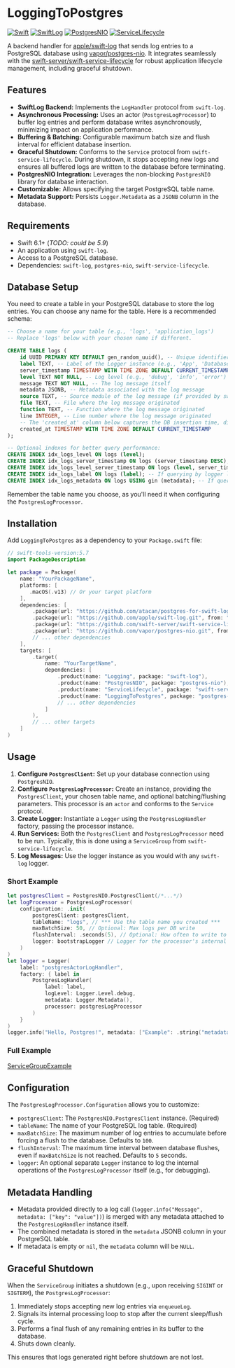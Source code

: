 # LoggingToPostgres

[![Swift](https://img.shields.io/badge/Swift-6.1+-orange.svg)](https://swift.org)
[![SwiftLog](https://img.shields.io/badge/SwiftLog-1.5+-blue.svg)](https://github.com/apple/swift-log)
[![PostgresNIO](https://img.shields.io/badge/PostgresNIO-1.25+-green.svg)](https://github.com/vapor/postgres-nio)
[![ServiceLifecycle](https://img.shields.io/badge/ServiceLifecycle-2.0+-purple.svg)](https://github.com/swift-server/swift-service-lifecycle)

A backend handler for [apple/swift-log](https://github.com/apple/swift-log) that sends log entries to a PostgreSQL database using [vapor/postgres-nio](https://github.com/vapor/postgres-nio). It integrates seamlessly with the [swift-server/swift-service-lifecycle](https://github.com/swift-server/swift-service-lifecycle) for robust application lifecycle management, including graceful shutdown.

## Features

*   **SwiftLog Backend:** Implements the `LogHandler` protocol from `swift-log`.
*   **Asynchronous Processing:** Uses an actor (`PostgresLogProcessor`) to buffer log entries and perform database writes asynchronously, minimizing impact on application performance.
*   **Buffering & Batching:** Configurable maximum batch size and flush interval for efficient database insertion.
*   **Graceful Shutdown:** Conforms to the `Service` protocol from `swift-service-lifecycle`. During shutdown, it stops accepting new logs and ensures all buffered logs are written to the database before terminating.
*   **PostgresNIO Integration:** Leverages the non-blocking `PostgresNIO` library for database interaction.
*   **Customizable:** Allows specifying the target PostgreSQL table name.
*   **Metadata Support:** Persists `Logger.Metadata` as a `JSONB` column in the database.

## Requirements

*   Swift 6.1+ (_TODO: could be 5.9_)
*   An application using `swift-log`.
*   Access to a PostgreSQL database.
*   Dependencies: `swift-log`, `postgres-nio`, `swift-service-lifecycle`.

## Database Setup

You need to create a table in your PostgreSQL database to store the log entries. You can choose any name for the table. Here is a recommended schema:

```sql
-- Choose a name for your table (e.g., 'logs', 'application_logs')
-- Replace 'logs' below with your chosen name if different.

CREATE TABLE logs (
    id UUID PRIMARY KEY DEFAULT gen_random_uuid(), -- Unique identifier for each log entry
    label TEXT, -- Label of the Logger instance (e.g., 'App', 'DatabaseService')
    server_timestamp TIMESTAMP WITH TIME ZONE DEFAULT CURRENT_TIMESTAMP, -- Timestamp when the logger log method is called
    level TEXT NOT NULL, -- Log level (e.g., 'debug', 'info', 'error')
    message TEXT NOT NULL, -- The log message itself
    metadata JSONB, -- Metadata associated with the log message
    source TEXT, -- Source module of the log message (if provided by swift-log)
    file TEXT, -- File where the log message originated
    function TEXT, -- Function where the log message originated
    line INTEGER, -- Line number where the log message originated
    -- The 'created_at' column below captures the DB insertion time, different than the server_timestamp as the logs are recorded in batches
    created_at TIMESTAMP WITH TIME ZONE DEFAULT CURRENT_TIMESTAMP
);

-- Optional indexes for better query performance:
CREATE INDEX idx_logs_level ON logs (level);
CREATE INDEX idx_logs_server_timestamp ON logs (server_timestamp DESC);
CREATE INDEX idx_logs_level_server_timestamp ON logs (level, server_timestamp DESC);
CREATE INDEX idx_logs_label ON logs (label); -- If querying by logger label often
CREATE INDEX idx_logs_metadata ON logs USING gin (metadata); -- If querying JSONB metadata often
```

Remember the table name you choose, as you'll need it when configuring the `PostgresLogProcessor`.

## Installation

Add `LoggingToPostgres` as a dependency to your `Package.swift` file:

```swift
// swift-tools-version:5.7
import PackageDescription

let package = Package(
    name: "YourPackageName",
    platforms: [
       .macOS(.v13) // Or your target platform
    ],
    dependencies: [
        .package(url: "https://github.com/atacan/postgres-for-swift-log.git", from: "0.0.1"),
        .package(url: "https://github.com/apple/swift-log.git", from: "1.5.2"),
        .package(url: "https://github.com/swift-server/swift-service-lifecycle.git", from: "2.0.0"),
        .package(url: "https://github.com/vapor/postgres-nio.git", from: "1.25.0"),
        // ... other dependencies
    ],
    targets: [
        .target(
            name: "YourTargetName",
            dependencies: [
                .product(name: "Logging", package: "swift-log"),
                .product(name: "PostgresNIO", package: "postgres-nio"),
                .product(name: "ServiceLifecycle", package: "swift-service-lifecycle"),
                .product(name: "LoggingToPostgres", package: "postgres-for-swift-log"),
                // ... other dependencies
            ]
        ),
        // ... other targets
    ]
)
```

## Usage

1.  **Configure `PostgresClient`:** Set up your database connection using `PostgresNIO`.
2.  **Configure `PostgresLogProcessor`:** Create an instance, providing the `PostgresClient`, your chosen table name, and optional batching/flushing parameters. This processor is an `actor` and conforms to the `Service` protocol.
3.  **Create Logger:** Instantiate a `Logger` using the `PostgresLogHandler` factory, passing the processor instance.
4.  **Run Services:** Both the `PostgresClient` and `PostgresLogProcessor` need to be run. Typically, this is done using a `ServiceGroup` from `swift-service-lifecycle`.
5.  **Log Messages:** Use the logger instance as you would with any `swift-log` logger.

### Short Example

```swift
let postgresClient = PostgresNIO.PostgresClient(/*...*/)
let logProcessor = PostgresLogProcessor(
    configuration: .init(
        postgresClient: postgresClient,
        tableName: "logs", // *** Use the table name you created ***
        maxBatchSize: 50, // Optional: Max logs per DB write
        flushInterval: .seconds(5), // Optional: How often to write to DB
        logger: bootstrapLogger // Logger for the processor's internal logs
    )
)
let logger = Logger(
    label: "postgresActorLogHandler",
    factory: { label in
        PostgresLogHandler(
            label: label,
            logLevel: Logger.Level.debug,
            metadata: Logger.Metadata(),
            processor: postgresLogProcessor
        )
    }
)
logger.info("Hello, Postgres!", metadata: ["Example": .string("metadata")])
```

### Full Example

[ServiceGroupExample](Examples/ServiceGroupExample/Sources/main.swift)

## Configuration

The `PostgresLogProcessor.Configuration` allows you to customize:

*   `postgresClient`: The `PostgresNIO.PostgresClient` instance. (Required)
*   `tableName`: The name of your PostgreSQL log table. (Required)
*   `maxBatchSize`: The maximum number of log entries to accumulate before forcing a flush to the database. Defaults to `100`.
*   `flushInterval`: The maximum time interval between database flushes, even if `maxBatchSize` is not reached. Defaults to `5` seconds.
*   `logger`: An optional separate `Logger` instance to log the internal operations of the `PostgresLogProcessor` itself (e.g., for debugging).

## Metadata Handling

*   Metadata provided directly to a log call (`logger.info("Message", metadata: ["key": "value"])`) is merged with any metadata attached to the `PostgresLogHandler` instance itself.
*   The combined metadata is stored in the `metadata` JSONB column in your PostgreSQL table.
*   If metadata is empty or `nil`, the `metadata` column will be `NULL`.

## Graceful Shutdown

When the `ServiceGroup` initiates a shutdown (e.g., upon receiving `SIGINT` or `SIGTERM`), the `PostgresLogProcessor`:

1.  Immediately stops accepting new log entries via `enqueueLog`.
2.  Signals its internal processing loop to stop after the current sleep/flush cycle.
3.  Performs a final flush of any remaining entries in its buffer to the database.
4.  Shuts down cleanly.

This ensures that logs generated right before shutdown are not lost.